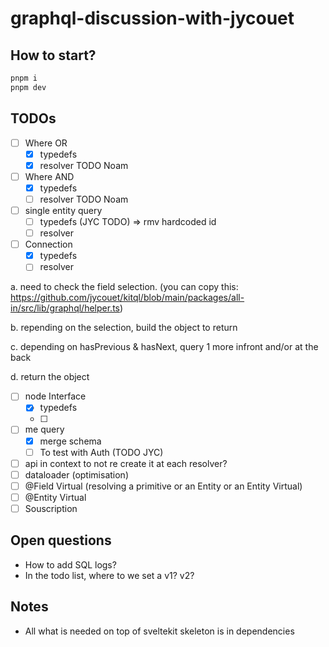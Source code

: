 # graphql-discussion-with-jycouet

## How to start?

```bash
pnpm i
pnpm dev
```

## TODOs

- [ ] Where OR
  - [x] typedefs
  - [x] resolver TODO Noam
- [ ] Where AND
  - [x] typedefs
  - [ ] resolver TODO Noam
- [ ] single entity query
  - [ ] typedefs (JYC TODO) => rmv hardcoded id
  - [ ] resolver
- [ ] Connection
  - [x] typedefs
  - [ ] resolver

a. need to check the field selection. (you can copy this:
https://github.com/jycouet/kitql/blob/main/packages/all-in/src/lib/graphql/helper.ts)

b. repending on the selection, build the object to return

c. depending on hasPrevious & hasNext, query 1 more infront and/or at the back

d. return the object

- [ ] node Interface
  - [x] typedefs
  - [ ]
- [ ] me query
  - [x] merge schema
  - [ ] To test with Auth (TODO JYC)
- [ ] api in context to not re create it at each resolver?
- [ ] dataloader (optimisation)
- [ ] @Field Virtual (resolving a primitive or an Entity or an Entity Virtual)
- [ ] @Entity Virtual
- [ ] Souscription

## Open questions

- How to add SQL logs?
- In the todo list, where to we set a v1? v2?

## Notes

- All what is needed on top of sveltekit skeleton is in dependencies
